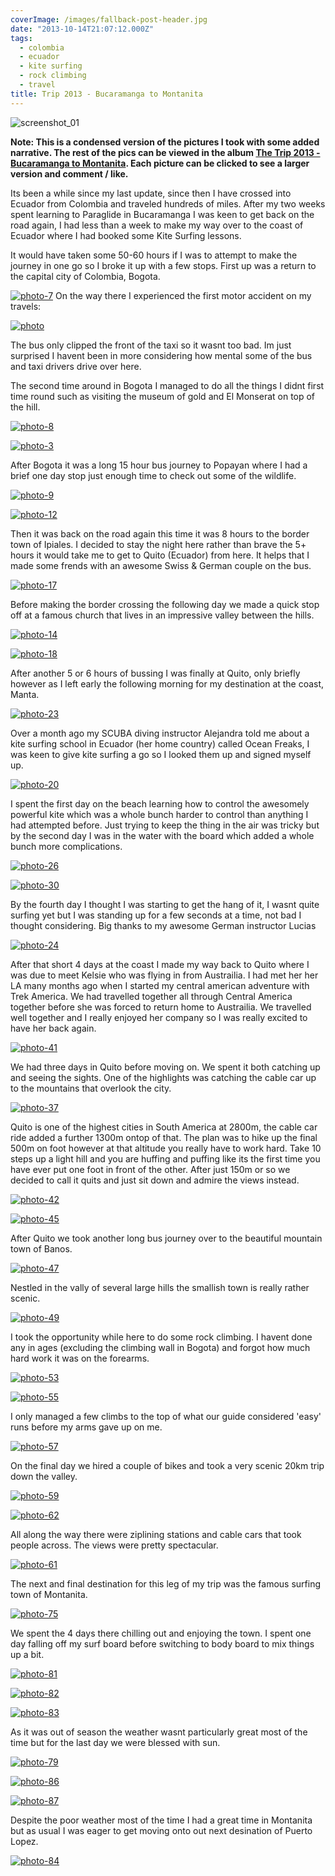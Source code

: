 ```yaml
---
coverImage: /images/fallback-post-header.jpg
date: "2013-10-14T21:07:12.000Z"
tags:
  - colombia
  - ecuador
  - kite surfing
  - rock climbing
  - travel
title: Trip 2013 - Bucaramanga to Montanita
---
```


![screenshot_01](/wp-content/uploads/2013/10/screenshot_01.png)

**Note: This is a condensed version of the pictures I took with some added narrative. The rest of the pics can be viewed in the album [The Trip 2013 - Bucaramanga to Montanita](https://www.facebook.com/media/set/?set=a.10151953673181031&type=1&l=3d7354c7cc). Each picture can be clicked to see a larger version and comment / like.**

Its been a while since my last update, since then I have crossed into Ecuador from Colombia and traveled hundreds of miles. After my two weeks spent learning to Paraglide in Bucaramanga I was keen to get back on the road again, I had less than a week to make my way over to the coast of Ecuador where I had booked some Kite Surfing lessons.

<!-- more -->

It would have taken some 50-60 hours if I was to attempt to make the journey in one go so I broke it up with a few stops. First up was a return to the capital city of Colombia, Bogota.

[![photo-7](/wp-content/uploads/2013/10/photo-7.jpg)](https://www.facebook.com/photo.php?fbid=10151953647016031&set=a.10151953673181031&type=3&theater)
On the way there I experienced the first motor accident on my travels:

[![photo](/wp-content/uploads/2013/10/photo.jpg)](https://www.facebook.com/photo.php?fbid=10151953645596031&set=a.10151953673181031&type=3&theater)

The bus only clipped the front of the taxi so it wasnt too bad. Im just surprised I havent been in more considering how mental some of the bus and taxi drivers drive over here.

The second time around in Bogota I managed to do all the things I didnt first time round such as visiting the museum of gold and El Monserat on top of the hill.

[![photo-8](/wp-content/uploads/2013/10/photo-8.jpg)](https://www.facebook.com/photo.php?fbid=10151953646886031&set=a.10151953673181031&type=3&theater)

[![photo-3](/wp-content/uploads/2013/10/photo-3.jpg)](https://www.facebook.com/photo.php?fbid=10151953645561031&set=a.10151953673181031&type=3&theater)

After Bogota it was a long 15 hour bus journey to Popayan where I had a brief one day stop just enough time to check out some of the wildlife.

[![photo-9](/wp-content/uploads/2013/10/photo-9.jpg)](https://www.facebook.com/photo.php?fbid=10151953648791031&set=a.10151953673181031&type=3&theater)

[![photo-12](/wp-content/uploads/2013/10/photo-12.jpg)](https://www.facebook.com/photo.php?fbid=10151953648896031&set=a.10151953673181031&type=3&theater)

Then it was back on the road again this time it was 8 hours to the border town of Ipiales. I decided to stay the night here rather than brave the 5+ hours it would take me to get to Quito (Ecuador) from here. It helps that I made some frends with an awesome Swiss & German couple on the bus.

[![photo-17](/wp-content/uploads/2013/10/photo-17.jpg)](https://www.facebook.com/photo.php?fbid=10151953652616031&set=a.10151953673181031&type=3&theater)

Before making the border crossing the following day we made a quick stop off at a famous church that lives in an impressive valley between the hills.

[![photo-14](/wp-content/uploads/2013/10/photo-14.jpg)](https://www.facebook.com/photo.php?fbid=10151953650461031&set=a.10151953673181031&type=3&theater)

[![photo-18](/wp-content/uploads/2013/10/photo-18.jpg)](https://www.facebook.com/photo.php?fbid=10151953652941031&set=a.10151953673181031&type=3&theater)

After another 5 or 6 hours of bussing I was finally at Quito, only briefly however as I left early the following morning for my destination at the coast, Manta.

[![photo-23](/wp-content/uploads/2013/10/photo-23.jpg)](https://www.facebook.com/photo.php?fbid=10151953654681031&set=a.10151953673181031&type=3&theater)

Over a month ago my SCUBA diving instructor Alejandra told me about a kite surfing school in Ecuador (her home country) called Ocean Freaks, I was keen to give kite surfing a go so I looked them up and signed myself up.

[![photo-20](/wp-content/uploads/2013/10/photo-20.jpg)](https://www.facebook.com/photo.php?fbid=10151953653711031&set=a.10151953673181031&type=3&theater)

I spent the first day on the beach learning how to control the awesomely powerful kite which was a whole bunch harder to control than anything I had attempted before. Just trying to keep the thing in the air was tricky but by the second day I was in the water with the board which added a whole bunch more complications.

[![photo-26](/wp-content/uploads/2013/10/photo-26.jpg)](https://www.facebook.com/photo.php?fbid=10151953655296031&set=a.10151953673181031&type=3&theater)

[![photo-30](/wp-content/uploads/2013/10/photo-30.jpg)](https://www.facebook.com/photo.php?fbid=10151953656026031&set=a.10151953673181031&type=3&theater)

By the fourth day I thought I was starting to get the hang of it, I wasnt quite surfing yet but I was standing up for a few seconds at a time, not bad I thought considering. Big thanks to my awesome German instructor Lucias

[![photo-24](/wp-content/uploads/2013/10/photo-24.jpg)](https://www.facebook.com/photo.php?fbid=10151953654971031&set=a.10151953673181031&type=3&theater)

After that short 4 days at the coast I made my way back to Quito where I was due to meet Kelsie who was flying in from Austrailia. I had met her her LA many months ago when I started my central american adventure with Trek America. We had travelled together all through Central America together before she was forced to return home to Austrailia. We travelled well together and I really enjoyed her company so I was really excited to have her back again.

[![photo-41](/wp-content/uploads/2013/10/photo-41.jpg)](https://www.facebook.com/photo.php?fbid=10151953657431031&set=a.10151953673181031&type=3&theater)

We had three days in Quito before moving on. We spent it both catching up and seeing the sights. One of the highlights was catching the cable car up to the mountains that overlook the city.

[![photo-37](/wp-content/uploads/2013/10/photo-37.jpg)](https://www.facebook.com/photo.php?fbid=10151953657061031&set=a.10151953673181031&type=3&theater)

Quito is one of the highest cities in South America at 2800m, the cable car ride added a further 1300m ontop of that. The plan was to hike up the final 500m on foot however at that altitude you really have to work hard. Take 10 steps up a light hill and you are huffing and puffing like its the first time you have ever put one foot in front of the other. After just 150m or so we decided to call it quits and just sit down and admire the views instead.

[![photo-42](/wp-content/uploads/2013/10/photo-42.jpg)](https://www.facebook.com/photo.php?fbid=10151953657481031&set=a.10151953673181031&type=3&theater)

[![photo-45](/wp-content/uploads/2013/10/photo-45.jpg)](https://www.facebook.com/photo.php?fbid=10151953657801031&set=a.10151953673181031&type=3&theater)

After Quito we took another long bus journey over to the beautiful mountain town of Banos.

[![photo-47](/wp-content/uploads/2013/10/photo-47.jpg)](https://www.facebook.com/photo.php?fbid=10151953658321031&set=a.10151953673181031&type=3&theater)

Nestled in the vally of several large hills the smallish town is really rather scenic.

[![photo-49](/wp-content/uploads/2013/10/photo-49.jpg)](https://www.facebook.com/photo.php?fbid=10151953658551031&set=a.10151953673181031&type=3&theater)

I took the opportunity while here to do some rock climbing. I havent done any in ages (excluding the climbing wall in Bogota) and forgot how much hard work it was on the forearms.

[![photo-53](/wp-content/uploads/2013/10/photo-53.jpg)](https://www.facebook.com/photo.php?fbid=10151953659616031&set=a.10151953673181031&type=3&theater)

[![photo-55](/wp-content/uploads/2013/10/photo-55.jpg)](https://www.facebook.com/photo.php?fbid=10151953660141031&set=a.10151953673181031&type=3&theater)

I only managed a few climbs to the top of what our guide considered 'easy' runs before my arms gave up on me.

[![photo-57](/wp-content/uploads/2013/10/photo-57.jpg)](https://www.facebook.com/photo.php?fbid=10151953660356031&set=a.10151953673181031&type=3&theater)

On the final day we hired a couple of bikes and took a very scenic 20km trip down the valley.

[![photo-59](/wp-content/uploads/2013/10/photo-59.jpg)](https://www.facebook.com/photo.php?fbid=10151953660771031&set=a.10151953673181031&type=3&theater)

[![photo-62](/wp-content/uploads/2013/10/photo-62.jpg)](https://www.facebook.com/photo.php?fbid=10151953661351031&set=a.10151953673181031&type=3&theater)

All along the way there were ziplining stations and cable cars that took people across. The views were pretty spectacular.

[![photo-61](/wp-content/uploads/2013/10/photo-61.jpg)](https://www.facebook.com/photo.php?fbid=10151953661531031&set=a.10151953673181031&type=3&theater)

The next and final destination for this leg of my trip was the famous surfing town of Montanita.

[![photo-75](/wp-content/uploads/2013/10/photo-75.jpg)](https://www.facebook.com/photo.php?fbid=10151953663261031&set=a.10151953673181031&type=3&theater)

We spent the 4 days there chilling out and enjoying the town. I spent one day falling off my surf board before switching to body board to mix things up a bit.

[![photo-81](/wp-content/uploads/2013/10/photo-81.jpg)](https://www.facebook.com/photo.php?fbid=10151953664021031&set=a.10151953673181031&type=3&theater)

[![photo-82](/wp-content/uploads/2013/10/photo-82.jpg)](https://www.facebook.com/photo.php?fbid=10151953664056031&set=a.10151953673181031&type=3&theater)

[![photo-83](/wp-content/uploads/2013/10/photo-83.jpg)](https://www.facebook.com/photo.php?fbid=10151953664101031&set=a.10151953673181031&type=3&theater)

As it was out of season the weather wasnt particularly great most of the time but for the last day we were blessed with sun.

[![photo-79](/wp-content/uploads/2013/10/photo-79.jpg)](https://www.facebook.com/photo.php?fbid=10151953663681031&set=a.10151953673181031&type=3&theater)

[![photo-86](/wp-content/uploads/2013/10/photo-86.jpg)](https://www.facebook.com/photo.php?fbid=10151953664416031&set=a.10151953673181031&type=3&theater)

[![photo-87](/wp-content/uploads/2013/10/photo-87.jpg)](https://www.facebook.com/photo.php?fbid=10151953664751031&set=a.10151953673181031&type=3&theater)

Despite the poor weather most of the time I had a great time in Montanita but as usual I was eager to get moving onto out next desination of Puerto Lopez.

[![photo-84](/wp-content/uploads/2013/10/photo-84.jpg)](https://www.facebook.com/photo.php?fbid=10151953664366031&set=a.10151953673181031&type=3&theater)
